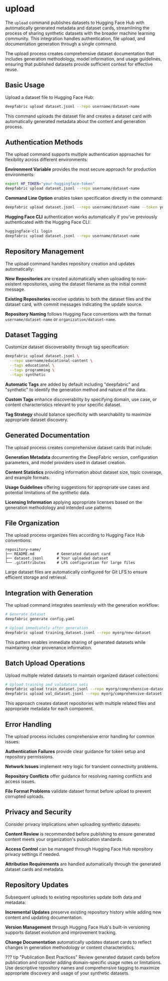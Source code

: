 # upload

The `upload` command publishes datasets to Hugging Face Hub with automatically generated metadata and dataset cards, streamlining the process of sharing synthetic datasets with the broader machine learning community. This integration handles authentication, file upload, and documentation generation through a single command.

The upload process creates comprehensive dataset documentation that includes generation methodology, model information, and usage guidelines, ensuring that published datasets provide sufficient context for effective reuse.

## Basic Usage

Upload a dataset file to Hugging Face Hub:

```bash
deepfabric upload dataset.jsonl --repo username/dataset-name
```

This command uploads the dataset file and creates a dataset card with automatically generated metadata about the content and generation process.

## Authentication Methods

The upload command supports multiple authentication approaches for flexibility across different environments:

**Environment Variable** provides the most secure approach for production environments:

```bash
export HF_TOKEN="your-huggingface-token"
deepfabric upload dataset.jsonl --repo username/dataset-name
```

**Command Line Option** enables token specification directly in the command:

```bash
deepfabric upload dataset.jsonl --repo username/dataset-name --token your-token
```

**Hugging Face CLI** authentication works automatically if you've previously authenticated with the Hugging Face CLI:

```bash
huggingface-cli login
deepfabric upload dataset.jsonl --repo username/dataset-name
```

## Repository Management

The upload command handles repository creation and updates automatically:

**New Repositories** are created automatically when uploading to non-existent repositories, using the dataset filename as the initial commit message.

**Existing Repositories** receive updates to both the dataset files and the dataset card, with commit messages indicating the update source.

**Repository Naming** follows Hugging Face conventions with the format `username/dataset-name` or `organization/dataset-name`.

## Dataset Tagging

Customize dataset discoverability through tag specification:

```bash
deepfabric upload dataset.jsonl \
  --repo username/educational-content \
  --tags educational \
  --tags programming \
  --tags synthetic
```

**Automatic Tags** are added by default including "deepfabric" and "synthetic" to identify the generation method and nature of the data.

**Custom Tags** enhance discoverability by specifying domain, use case, or content characteristics relevant to your specific dataset.

**Tag Strategy** should balance specificity with searchability to maximize appropriate dataset discovery.

## Generated Documentation

The upload process creates comprehensive dataset cards that include:

**Generation Metadata** documenting the DeepFabric version, configuration parameters, and model providers used in dataset creation.

**Content Statistics** providing information about dataset size, topic coverage, and example formats.

**Usage Guidelines** offering suggestions for appropriate use cases and potential limitations of the synthetic data.

**Licensing Information** applying appropriate licenses based on the generation methodology and intended use patterns.

## File Organization

The upload process organizes files according to Hugging Face Hub conventions:

```
repository-name/
├── README.md          # Generated dataset card
├── dataset.jsonl      # Your uploaded dataset
└── .gitattributes     # LFS configuration for large files
```

Large dataset files are automatically configured for Git LFS to ensure efficient storage and retrieval.

## Integration with Generation

The upload command integrates seamlessly with the generation workflow:

```bash
# Generate dataset
deepfabric generate config.yaml

# Upload immediately after generation
deepfabric upload training_dataset.jsonl --repo myorg/new-dataset
```

This pattern enables immediate sharing of generated datasets while maintaining clear provenance information.

## Batch Upload Operations

Upload multiple related datasets to maintain organized dataset collections:

```bash
# Upload training and validation sets
deepfabric upload train_dataset.jsonl --repo myorg/comprehensive-dataset --tags training
deepfabric upload val_dataset.jsonl --repo myorg/comprehensive-dataset --tags validation
```

This approach creates dataset repositories with multiple related files and appropriate metadata for each component.

## Error Handling

The upload process includes comprehensive error handling for common issues:

**Authentication Failures** provide clear guidance for token setup and repository permissions.

**Network Issues** implement retry logic for transient connectivity problems.

**Repository Conflicts** offer guidance for resolving naming conflicts and access issues.

**File Format Problems** validate dataset format before upload to prevent corrupted uploads.

## Privacy and Security

Consider privacy implications when uploading synthetic datasets:

**Content Review** is recommended before publishing to ensure generated content meets your organization's publication standards.

**Access Control** can be managed through Hugging Face Hub repository privacy settings if needed.

**Attribution Requirements** are handled automatically through the generated dataset cards and metadata.

## Repository Updates

Subsequent uploads to existing repositories update both data and metadata:

**Incremental Updates** preserve existing repository history while adding new content and updating documentation.

**Version Management** through Hugging Face Hub's built-in versioning supports dataset evolution and improvement tracking.

**Change Documentation** automatically updates dataset cards to reflect changes in generation methodology or content characteristics.

??? tip "Publication Best Practices"
    Review generated dataset cards before publication and consider adding domain-specific usage notes or limitations. Use descriptive repository names and comprehensive tagging to maximize appropriate discovery and usage of your synthetic datasets.